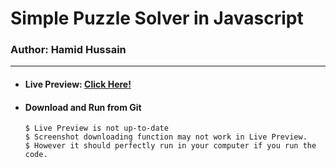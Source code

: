 # Simple Puzzle Solver in Javascript
### Author: Hamid Hussain
---

- #### Live Preview: [Click Here!](https://codepen.io/mhamid49/full/QWbzYXa)

- #### Download and Run from Git

      $ Live Preview is not up-to-date
      $ Screenshot downloading function may not work in Live Preview.
      $ However it should perfectly run in your computer if you run the code.
      
